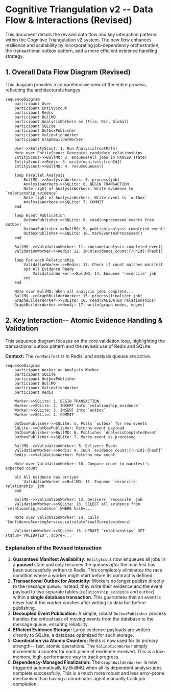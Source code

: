 # Cognitive Triangulation v2 -- Data Flow & Interactions (Revised)

This document details the revised data flow and key interaction patterns within the Cognitive Triangulation v2 system. The new flow enhances resilience and scalability by incorporating job-dependency orchestration, the transactional outbox pattern, and a more efficient evidence handling strategy.

## 1. Overall Data Flow Diagram (Revised)

This diagram provides a comprehensive view of the entire process, reflecting the architectural changes.

```mermaid
sequenceDiagram
    participant User
    participant EntityScout
    participant Redis
    participant BullMQ
    participant AnalysisWorkers as (File, Dir, Global)
    participant SQLite
    participant OutboxPublisher
    participant ValidationWorker
    participant GraphBuilderWorker

    User->>EntityScout: 1. Run Analysis(rootPath)
    Note over EntityScout: Generates candidate relationships
    EntityScout->>BullMQ: 2. enqueue(All jobs in PAUSED state)
    EntityScout->>Redis: 3. write(manifest:{runId})
    EntityScout->>BullMQ: 4. resumeQueues()

    loop Parallel Analysis
        BullMQ-->>AnalysisWorkers: 5. process(job)
        AnalysisWorkers->>SQLite: 6. BEGIN TRANSACTION
        Note right of AnalysisWorkers: Write evidence to `relationship_evidence`
        Note right of AnalysisWorkers: Write event to `outbox`
        AnalysisWorkers->>SQLite: 7. COMMIT
    end

    loop Event Publication
        OutboxPublisher->>SQLite: 8. read(unprocessed events from outbox)
        OutboxPublisher->>BullMQ: 9. publish(analysis-completed event)
        OutboxPublisher->>SQLite: 10. markEventAsProcessed()
    end

    BullMQ-->>ValidationWorker: 11. consume(analysis-completed event)
    ValidationWorker->>Redis: 12. INCR(evidence_count:{runId}:{hash})

    loop For each Relationship
        ValidationWorker->>Redis: 13. Check if count matches manifest
        opt All Evidence Ready
            ValidationWorker->>BullMQ: 14. Enqueue 'reconcile' job
        end
    end
    
    Note over BullMQ: When all analysis jobs complete...
    BullMQ-->>GraphBuilderWorker: 15. process(finalizer job)
    GraphBuilderWorker->>SQLite: 16. read(VALIDATED relationships)
    GraphBuilderWorker->>Neo4j: 17. write(graph nodes, edges)
```

## 2. Key Interaction-- Atomic Evidence Handling & Validation

This sequence diagram focuses on the core validation loop, highlighting the transactional outbox pattern and the revised use of Redis and SQLite.

**Context:** The `runManifest` is in Redis, and analysis queues are active.

```mermaid
sequenceDiagram
    participant Worker as Analysis Worker
    participant SQLite
    participant OutboxPublisher
    participant BullMQ
    participant ValidationWorker
    participant Redis

    Worker->>SQLite: 1. BEGIN TRANSACTION
    Worker->>SQLite: 2. INSERT into `relationship_evidence`
    Worker->>SQLite: 3. INSERT into `outbox`
    Worker->>SQLite: 4. COMMIT

    OutboxPublisher->>SQLite: 5. Polls `outbox` for new events
    SQLite-->>OutboxPublisher: Returns event payload
    OutboxPublisher->>BullMQ: 6. Publishes `AnalysisCompletedEvent`
    OutboxPublisher->>SQLite: 7. Marks event as processed

    BullMQ-->>ValidationWorker: 8. Delivers Event
    ValidationWorker->>Redis: 9. INCR `evidence_count:{runId}:{hash}`
    Redis-->>ValidationWorker: Returns new count

    Note over ValidationWorker: 10. Compare count to manifest's expected count

    alt All evidence has arrived
        ValidationWorker->>BullMQ: 11. Enqueue `reconcile-relationship` job
    end

    BullMQ-->>ValidationWorker: 12. Delivers `reconcile` job
    ValidationWorker->>SQLite: 13. SELECT all evidence from `relationship_evidence` WHERE hash=...

    Note over ValidationWorker: 14. Calls `ConfidenceScoringService.calculateFinalScore(evidence)`

    ValidationWorker->>SQLite: 15. UPDATE `relationships` SET status='VALIDATED', score=...
```

### Explanation of the Revised Interaction

1.  **Guaranteed Manifest Availability:** `EntityScout` now enqueues all jobs in a **paused** state and only resumes the queues *after* the manifest has been successfully written to Redis. This completely eliminates the race condition where a worker might start before its contract is defined.
2.  **Transactional Outbox for Atomicity:** Workers no longer publish directly to the message queue. Instead, they write their evidence and the event payload to two separate tables (`relationship_evidence` and `outbox`) within a **single database transaction**. This guarantees that an event is never lost if the worker crashes after writing its data but before publishing.
3.  **Decoupled Event Publication:** A simple, robust `OutboxPublisher` process handles the critical task of moving events from the database to the message queue, ensuring reliability.
4.  **Efficient Evidence Storage:** Large evidence payloads are written directly to SQLite, a database optimized for such storage.
5.  **Coordination via Atomic Counters:** Redis is now used for its primary strength-- fast, atomic operations. The `ValidationWorker` simply increments a counter for each piece of evidence received. This is a low-memory, high-performance way to track progress.
6.  **Dependency-Managed Finalization:** The `GraphBuilderWorker` is now triggered automatically by BullMQ when all its dependent analysis jobs complete successfully. This is a much more robust and less error-prone mechanism than having a coordinator agent manually track job completion.